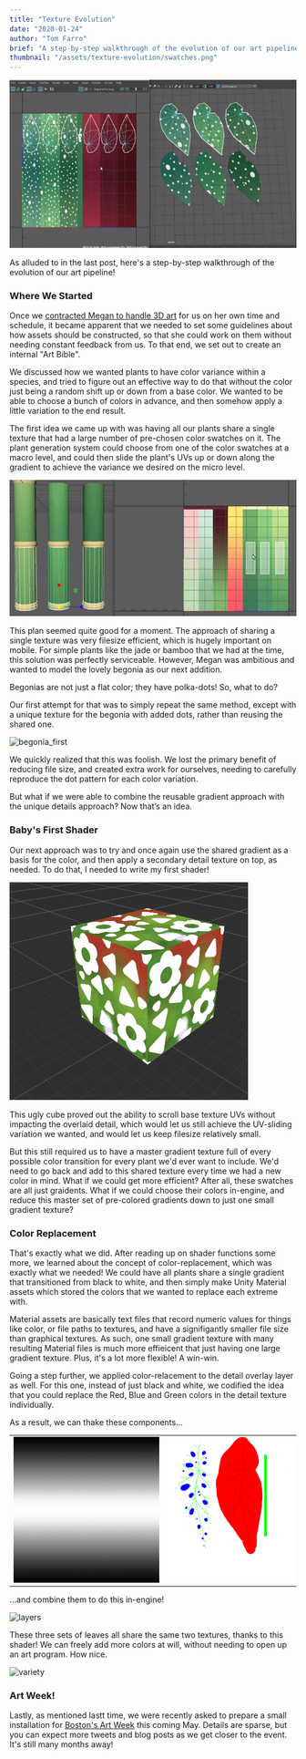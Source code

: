 ```yaml
---
title: "Texture Evolution"
date: "2020-01-24"
author: "Tom Farro"
brief: "A step-by-step walkthrough of the evolution of our art pipeline."
thumbnail: "/assets/texture-evolution/swatches.png"
---
```

![swatches](../assets/texture-evolution/swatches.png)

As alluded to in the last post, here's a step-by-step walkthrough of the evolution of our art pipeline!

<!--more-->
### Where We Started
 
Once we [contracted Megan to handle 3D art][contract] for us on her own time and schedule, it became apparent that we needed to set some guidelines about how assets should be constructed, so that she could work on them without needing constant feedback from us. To that end, we set out to create an internal "Art Bible".
 
We discussed how we wanted plants to have color variance within a species, and tried to figure out an effective way to do that without the color just being a random shift up or down from a base color. We wanted to be able to choose a bunch of colors in advance, and then somehow apply a little variation to the end result.
 
The first idea we came up with was having all our plants share a single texture that had a large number of pre-chosen color swatches on it. The plant generation system could choose from one of the color swatches at a macro level, and could then slide the plant's UVs up or down along the gradient to achieve the variance we desired on the micro level.
 
![bamboo](../assets/bamboo_0.png)
 
This plan seemed quite good for a moment. The approach of sharing a single texture was very filesize efficient, which is hugely important on mobile. For simple plants like the jade or bamboo that we had at the time, this solution was perfectly serviceable. However, Megan was ambitious and wanted to model the lovely begonia as our next addition. 
 
Begonias are not just a flat color; they have polka-dots! So, what to do?
 
Our first attempt for that was to simply repeat the same method, except with a unique texture for the begonia with added dots, rather than reusing the shared one.
 
![begonia_first](../assets/texture-evolution/swatch_slide.gif)
 
We quickly realized that this was foolish. We lost the primary benefit of reducing file size, and created extra work for ourselves, needing to carefully reproduce the dot pattern for each color variation.
 
But what if we were able to combine the reusable gradient approach with the unique details approach? Now that’s an idea.
 
### Baby's First Shader

Our next approach was to try and once again use the shared gradient as a basis for the color, and then apply a secondary detail texture on top, as needed. To do that, I needed to write my first shader!

![composite](../assets/texture-evolution/composite.gif)

This ugly cube proved out the ability to scroll base texture UVs without impacting the overlaid detail, which would let us still achieve the UV-sliding variation we wanted, and would let us keep filesize relatively small.

But this still required us to have a master gradient texture full of every possible color transition for every plant we'd ever want to include. We'd need to go back and add to this shared texture every time we had a new color in mind. What if we could get more efficient? After all, these swatches are all just graidents. What if we could choose their colors in-engine, and reduce this master set of pre-colored gradients down to just one small gradient texture?

### Color Replacement

That's exactly what we did. After reading up on shader functions some more, we learned about the concept of color-replacement, which was exactly what we needed! We could have all plants share a single gradient that transitioned from black to white, and then simply make Unity Material assets which stored the colors that we wanted to replace each extreme with. 

Material assets are basically text files that record numeric values for things like color, or file paths to textures, and have a signifigantly smaller file size than graphical textures. As such, one small gradient texture with many resulting Material files is much more effieicent that just having one large gradient texture. Plus, it's a lot more flexible! A win-win.

Going a step further, we applied color-relacement to the detail overlay layer as well. For this one, instead of just black and white, we codified the idea that you could replace the Red, Blue and Green colors in the detail texture individually. 

As a result, we can thake these components...

<table style="border: none;" border="0">
    <tr>
        <td style="border: none;">
            <img style="max-height: 256px; max-width: 256px;" src="../assets/texture-evolution/leaf_gradient.png"/>
        </td>
        <td style="border: none; height: 256px;">
            <img style="max-height: 256px; max-width: 256px;" src="../assets/texture-evolution/baseRGB_Leaf.png"/>
        </td>
    </tr>
</table>

...and combine them to do this in-engine!

![layers](../assets/texture-evolution/in-engine_12.gif)

These three sets of leaves all share the same two textures, thanks to this shader! We can freely add more colors at will, without needing to open up an art program. How nice.

![variety](../assets/texture-evolution/many_colors.gif)

### Art Week!
Lastly, as mentioned lastt time, we were recently asked to prepare a small installation for [Boston's Art Week][artweek] this coming May. Details are sparse, but you can expect more tweets and blog posts as we get closer to the event. It's still many months away!
 
[contract]: ../articles/2019-07-27-warm-welcomes
[artweek]: http://www.artweekma.org/
[garden]: ../games/garden